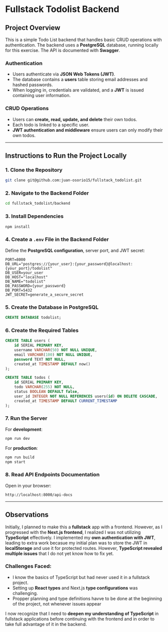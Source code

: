 # Fullstack Todolist Backend

## Project Overview

This is a simple Todo List backend that handles basic CRUD operations with authentication. The backend uses a **PostgreSQL** database, running locally for this exercise. The API is documented with **Swagger**.

### Authentication

- Users authenticate via **JSON Web Tokens (JWT)**.
- The database contains a **users** table storing email addresses and hashed passwords.
- When logging in, credentials are validated, and a **JWT** is issued containing user information.

### CRUD Operations

- Users can **create, read, update, and delete** their own todos.
- Each todo is linked to a specific user.
- **JWT authentication and middleware** ensure users can only modify their own todos.

---

## Instructions to Run the Project Locally

### 1. Clone the Repository

```sh
git clone git@github.com:juan-osorio15/fullstack_todolist.git
```

### 2. Navigate to the Backend Folder

```sh
cd fullstack_todolist/backend
```

### 3. Install Dependencies

```sh
npm install
```

### 4. Create a `.env` File in the Backend Folder

Define the **PostgreSQL configuration**, server port, and JWT secret:

```env
PORT=8000
DB_URL="postgres://{your_user}:{your_password}@localhost:{your_port}/todolist"
DB_USER=your_user
DB_HOST="localhost"
DB_NAME="todolist"
DB_PASSWORD={your_password}
DB_PORT=5432
JWT_SECRET=generate_a_secure_secret
```

### 5. Create the Database in PostgreSQL

```sql
CREATE DATABASE todolist;
```

### 6. Create the Required Tables

```sql
CREATE TABLE users (
    id SERIAL PRIMARY KEY,
    username VARCHAR(50) NOT NULL UNIQUE,
    email VARCHAR(100) NOT NULL UNIQUE,
    password TEXT NOT NULL,
    created_at TIMESTAMP DEFAULT now()
);

CREATE TABLE todos (
    id SERIAL PRIMARY KEY,
    todo VARCHAR(255) NOT NULL,
    status BOOLEAN DEFAULT false,
    user_id INTEGER NOT NULL REFERENCES users(id) ON DELETE CASCADE,
    created_at TIMESTAMP DEFAULT CURRENT_TIMESTAMP
);
```

### 7. Run the Server

For **development**:

```sh
npm run dev
```

For **production**:

```sh
npm run build
npm start
```

### 8. Read API Endpoints Documentation

Open in your browser:

```
http://localhost:8000/api-docs
```

---

## Observations

Initially, I planned to make this a **fullstack** app with a frontend. However, as I progressed with the **Next.js frontend**, I realized I was not utilizing **TypeScript** effectively. I implemented my **own authentication with JWT**, leading to extra work becasue my initial plan was to store the JWT in **localStorage** and use it for protected routes. However, **TypeScript revealed multiple issues** that I do not yet know how to fix yet.

### Challenges Faced:

- I know the basics of TypeScript but had never used it in a fullstack project.
- Setting up **React types** and Next.js **type configurations** was challenging.
- Propper planning and type definitions havve to be done at the beginning of the project, not whenever issues appear

I now recognize that I need to **deepen my understanding of TypeScript** in fullstack applications before continuing with the frontend and in order to take full advantage of it in the backend.

